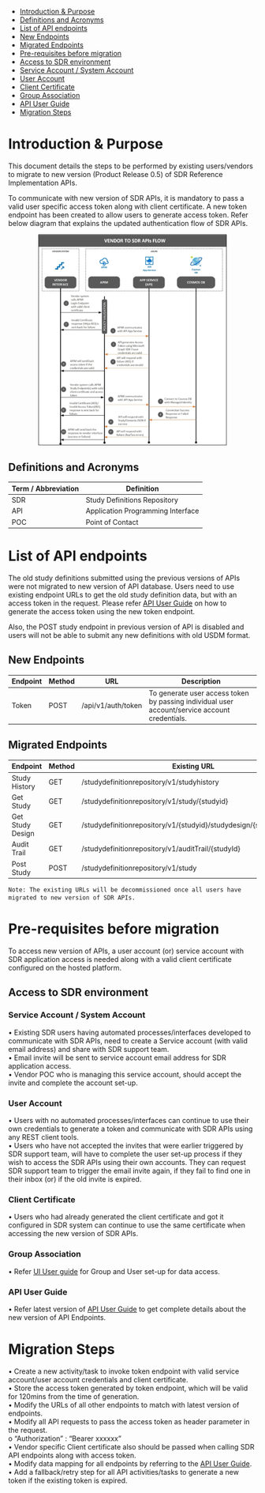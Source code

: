 - [Introduction & Purpose](#introduction--purpose)
- [Definitions and Acronyms](#definitions-and-acronyms)
- [List of API endpoints](#list-of-api-endpoints)
- [New Endpoints](#new-endpoints)
- [Migrated Endpoints](#migrated-endpoints)
- [Pre-requisites before migration](#pre-requisites-before-migration)
- [Access to SDR environment](#access-to-sdr-environment)
- [Service Account / System Account](#service-account--system-account)
- [User Account](#user-account)
- [Client Certificate](#client-certificate)
- [Group Association](#group-association)
- [API User Guide](#api-user-guide)
- [Migration Steps](#migration-steps)

# Introduction & Purpose
This document details the steps to be performed by existing users/vendors to migrate to new version (Product Release 0.5) of SDR Reference Implementation APIs.

To communicate with new version of SDR APIs, it is mandatory to pass a valid user specific access token along with client certificate. A new token endpoint has been created to allow users to generate access token. Refer below diagram that explains the updated authentication flow of SDR APIs.

<p align="center"> <img width="382" alt="sdr-api-authentication-flow"  src="images/api-migration-guide/sdr-api-authentication-flow.jpg">
  
## Definitions and Acronyms
 |Term / Abbreviation	|Definition|
  |-----|-----|
|SDR	|Study Definitions Repository|
|API|	Application Programming Interface|
|POC|	Point of Contact|
  
 # List of API endpoints
  The old study definitions submitted using the previous versions of APIs were not migrated to new version of API database. Users need to use existing endpoint URLs to get the old study definition data, but with an access token in the request. Please refer [API User Guide](https://github.com/transcelerate/ddf-sdr-api/blob/main/documents/ddf-sdr-user-guide-api-3.0.pdf) on how to generate the access token using the new token endpoint.

Also, the POST study endpoint in previous version of API is disabled and users will not be able to submit any new definitions with old USDM format.
 ## New Endpoints
  
  |Endpoint| 	Method	|URL|	Description|
  |-----|-----|-----|-----|
|Token	|POST	|/api/v1/auth/token	|To generate user access token by passing individual user account/service account credentials.|
  
## Migrated Endpoints
  |Endpoint |	Method	|Existing URL|	New URL|
  |-----|-----|-----|-----|
|Study History|	GET	|/studydefinitionrepository/v1/studyhistory|	/api /v1/ studydefinitions/history|
|Get Study|	GET	|/studydefinitionrepository/v1/study/{studyid}|	/api/v1/studydefinitions/{studyId}|
|Get Study Design	|GET|	/studydefinitionrepository/v1/{studyid}/studydesign/{studyDesignId}|	/api/v1/studydesigns|
|Audit Trail|	GET|	/studydefinitionrepository/v1/auditTrail/{studyId}|	/api/v1/audittrail/{studyId}|
|Post Study	|POST|	/studydefinitionrepository/v1/study|	/api/v1/studydefinitions|
  
  ```
Note: The existing URLs will be decommissioned once all users have migrated to new version of SDR APIs.
  ```
# Pre-requisites before migration
  To access new version of APIs, a user account (or) service account with SDR application access is needed along with a valid client certificate configured on the hosted platform.
 ## Access to SDR environment
  ### Service Account / System Account
•	Existing SDR users having automated processes/interfaces developed to communicate with SDR APIs, need to create a Service account (with valid email address) and share with SDR support team.<br>
•	Email invite will be sent to service account email address for SDR application access.<br>
•	Vendor POC who is managing this service account, should accept the invite and complete the account set-up.
  
### User Account
•	Users with no automated processes/interfaces can continue to use their own credentials to generate a token and communicate with SDR APIs using any REST client tools.<br>
•	Users who have not accepted the invites that were earlier triggered by SDR support team, will have to complete the user set-up process if they wish to access the SDR APIs using their own accounts. They can request SDR support team to trigger the email invite again, if they fail to find one in their inbox (or) if the old invite is expired.
  
 ### Client Certificate
•	Users who had already generated the client certificate and got it configured in SDR system can continue to use the same certificate when accessing the new version of SDR APIs.
  
  ### Group Association
  •	Refer [UI User guide](https://github.com/transcelerate/ddf-sdr-ui/blob/ddf-sdr-ui-user-guide-v3.0.md/documents/ddf-sdr-ui-user-guide-v3.0.md) for Group and User set-up for data access.
  
  ### API User Guide
  •	Refer latest version of [API User Guide](https://github.com/transcelerate/ddf-sdr-api/blob/api-user-guide-markdownfile/documents/ddf-sdr-user-guide-api-v3.0.md) to get complete details about the new version of API Endpoints.
  
 # Migration Steps
•	Create a new activity/task to invoke token endpoint with valid service account/user account credentials and client certificate.<br> 
•	Store the access token generated by token endpoint, which will be valid for 120mins from the time of generation.<br> 
•	Modify the URLs of all other endpoints to match with latest version of endpoints.<br> 
•	Modify all API requests to pass the access token as header parameter in the request.<br>
      o	“Authorization” : “Bearer xxxxxx”<br> 
•	Vendor specific Client certificate also should be passed when calling SDR API endpoints along with access token.<br> 
•	Modify data mapping for all endpoints by referring to the [API User Guide](https://github.com/transcelerate/ddf-sdr-api/blob/api-user-guide-markdownfile/documents/ddf-sdr-user-guide-api-v3.0.md).<br> 
•	Add a fallback/retry step for all API activities/tasks to generate a new token if the existing token is expired.
